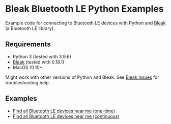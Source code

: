 # Bleak Bluetooth LE Python Examples

Example code for connecting to Bluetooth LE devices with Python and [Bleak](https://github.com/hbldh/bleak) (a Bluetooth LE library).

## Requirements

* Python 3 (tested with 3.9.6)
* [Bleak](https://github.com/hbldh/bleak) (tested with 0.18.1)
* MacOS 10.10+

Might work with other versions of Python and Bleak. See [Bleak Issues](https://github.com/hbldh/bleak/issues) for troubleshooting help.

## Examples

* [Find all Bluetooth LE devices near me (one-time)](https://github.com/protobioengineering/bleak-python-examples/blob/main/static_ble_scanner.py)
* [Find all Bluetooth LE devices near me (continuous)](https://github.com/protobioengineering/bleak-python-examples/blob/main/continuous_ble_scanner.py)